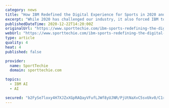 ```yaml
---
category: news
title: "How IBM Redefined the Digital Experience for Sports in 2020 and Beyond"
excerpt: "While 2020 has challenged our industry, it also forced IBM to transform the digital experience of sports. And the result has been a raft of innovation that will benefit generations of fans. “We’re seeing two- or three-year’s worth of digital transformation take place in a matter of months,"
publishedDateTime: 2020-12-22T14:20:00Z
originalUrl: "https://www.sporttechie.com/ibm-sports-redefining-the-digital-experience-2020-pandemic-covid-19-hybrid-cloud-AI"
webUrl: "https://www.sporttechie.com/ibm-sports-redefining-the-digital-experience-2020-pandemic-covid-19-hybrid-cloud-AI"
type: article
quality: 4
heat: 4
published: false

provider:
  name: SportTechie
  domain: sporttechie.com

topics:
  - IBM AI
  - AI

secured: "b2FySe7loxy4H7XJZxXGpRAQayVFufLJWf8yUJNR/PjUtNaXvC5svUkv0/C1rqv1n1LCwlrFFViGmi2ZT8i3yElZVYNyo1m8QX/ubY0YTgd4onVNIoSHyuQyZtSNOey4mZlQwyYGdOk3RH2rL3Q9kmsLQfn0n+V3qiLFHQRwpzwnMZ+dpIpDS2r8MnPK2rzYudkl6D3BZRG1xCKh88krtUNiknFLfH82ZhCtY0R6Cdpg+3f7JIt0YQj9UOMpbKwwKRY54hOKhiFv691n5qPLrICw9uBNgZCEwXuTQbrZIR/UYgiPKoHQYKcRKYBAcmqq1EuJGoCD6+aOmSGVv7WRVf4RC5kIdWT2O1upVqlc07M=;uFmT8rVZ2WlySsP1IuGfNg=="
---
```


